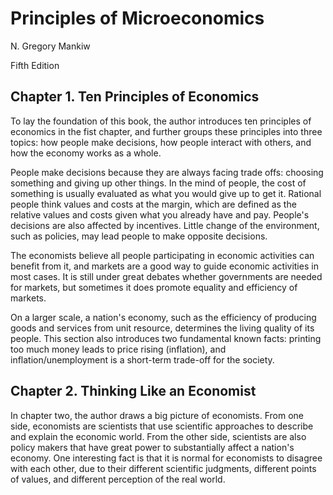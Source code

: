 # Principles of Microeconomics

N. Gregory Mankiw

Fifth Edition

## Chapter 1. Ten Principles of Economics

To lay the foundation of this book, the author introduces ten principles of economics in the fist chapter, and further groups these principles into three topics: how people make decisions, how people interact with others, and how the economy works as a whole.

People make decisions because they are always facing trade offs: choosing something and giving up other things. In the mind of people, the cost of something is usually evaluated as what you would give up to get it. Rational people think values and costs at the margin, which are defined as the relative values and costs given what you already have and pay. People's decisions are also affected by incentives. Little change of the environment, such as policies, may lead people to make opposite decisions.

The economists believe all people participating in economic activities can benefit from it, and markets are a good way to guide economic activities in most cases. It is still under great debates whether governments are needed for markets, but sometimes it does promote equality and efficiency of markets. 

On a larger scale, a nation's economy, such as the efficiency of producing goods and services from unit resource, determines the living quality of its people. This section also introduces two fundamental known facts: printing too much money leads to price rising (inflation), and inflation/unemployment is a short-term trade-off for the society. 

## Chapter 2. Thinking Like an Economist

In chapter two, the author draws a big picture of economists. From one side, economists are scientists that use scientific approaches to describe and explain the economic world. From the other side, scientists are also policy makers that have great power to substantially affect a nation's economy. One interesting fact is that it is normal for economists to disagree with each other, due to their different scientific judgments, different points of values, and different perception of the real world.
